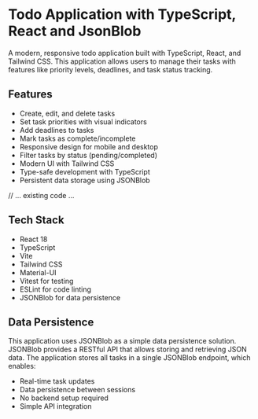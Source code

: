 # Todo Application with TypeScript, React and JsonBlob 

A modern, responsive todo application built with TypeScript, React, and Tailwind CSS. This application allows users to manage their tasks with features like priority levels, deadlines, and task status tracking.

## Features

- Create, edit, and delete tasks
- Set task priorities with visual indicators
- Add deadlines to tasks
- Mark tasks as complete/incomplete
- Responsive design for mobile and desktop
- Filter tasks by status (pending/completed)
- Modern UI with Tailwind CSS
- Type-safe development with TypeScript
- Persistent data storage using JSONBlob

// ... existing code ...

## Tech Stack

- React 18
- TypeScript
- Vite
- Tailwind CSS
- Material-UI
- Vitest for testing
- ESLint for code linting
- JSONBlob for data persistence

## Data Persistence

This application uses JSONBlob as a simple data persistence solution. JSONBlob provides a RESTful API that allows storing and retrieving JSON data. The application stores all tasks in a single JSONBlob endpoint, which enables:

- Real-time task updates
- Data persistence between sessions
- No backend setup required
- Simple API integration
